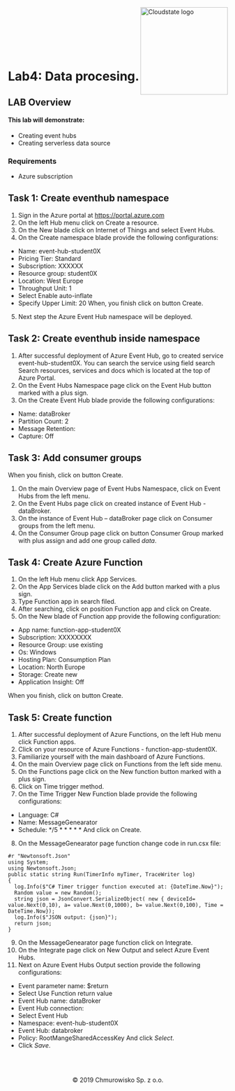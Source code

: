 <img src="../../img/logo.jpg" alt="Cloudstate logo" width="200" align="right">
<br><br>
<br><br>
<br><br>

# Lab4: Data procesing.

## LAB Overview

#### This lab will demonstrate:
* Creating event hubs
* Creating serverless data source


### Requirements
* Azure subscription

## Task 1: Create eventhub namespace

1.	Sign in the Azure portal at
https://portal.azure.com
2.	On the left Hub menu click on Create a resource.
3.	On the New blade click on Internet of Things and select Event Hubs.
4.	On the Create namespace blade provide the following configurations:
* Name: event-hub-student0X
* Pricing Tier: Standard
* Subscription: XXXXXX
* Resource group: student0X
* Location: West Europe
* Throughput Unit: 1
* Select Enable auto-inflate
* Specify Upper Limit: 20
When, you finish click on button Create.
5.	Next step the Azure Event Hub namespace will be deployed.

## Task 2: Create eventhub inside namespace

1. After successful deployment of Azure Event Hub, go to created service event-hub-student0X. 
You can search the service using field search Search resources, services and docs which is located at the top of Azure Portal.
2.	On the Event Hubs Namespace page click on the Event Hub button marked with a plus sign. 
3.	On the Create Event Hub blade provide the following configurations:
* Name: dataBroker
* Partition Count: 2
* Message Retention: 
* Capture: Off

## Task 3: Add consumer groups
When you finish, click on button Create.
1. On the main Overview page of Event Hubs Namespace, click on Event Hubs from the left menu.
2. On the Event Hubs page click on created instance of Event Hub - dataBroker.
3. On the instance of Event Hub – dataBroker page click on Consumer groups from the left menu.
4. On the Consumer Group page click on button Consumer Group marked with plus assign and add one group called *data*.

## Task 4: Create Azure Function

1.	On the left Hub menu click App Services.
2.	On the App Services blade click on the Add button marked with a plus sign.
3.	Type Function app in search filed.
4.	After searching, click on position Function app and click on Create.
5.	On the New blade of Function app provide the following configuration:

* App name: function-app-student0X
* Subscription: XXXXXXXX
* Resource Group: use existing
* Os: Windows
* Hosting Plan: Consumption Plan
* Location: North Europe
* Storage: Create new
* Application Insight: Off

When you finish, click on button Create.

## Task 5: Create function

1.	After successful deployment of Azure Functions, on the left Hub menu click Function apps.
2.	Click on your resource of Azure Functions -  function-app-student0X.
3.	Familiarize yourself with the main dashboard of Azure Functions.
4.	On the main Overview page click on Functions from the left side menu.
5.	On the Functions page click on the New function button marked with a plus sign.
6.	Click on Time trigger method.
7.	On the Time Trigger New Function blade provide the following configurations:
* Language: C#
* Name: MessageGenearator
* Schedule: */5 * * * * *
And click on Create.
8. On the MessageGenearator page function change code in run.csx file:
```
#r "Newtonsoft.Json"
using System;
using Newtonsoft.Json;
public static string Run(TimerInfo myTimer, TraceWriter log)
{
  log.Info($"C# Timer trigger function executed at: {DateTime.Now}");
  Random value = new Random();
  string json = JsonConvert.SerializeObject( new { deviceId= value.Next(0,10), a= value.Next(0,1000), b= value.Next(0,100), Time = DateTime.Now});
  log.Info($"JSON output: {json}");
  return json;
}
```
9.	On the MessageGenearator page function click on Integrate.
10.	On the Integrate page click on New Output and select Azure Event Hubs.
11.	Next on Azure Event Hubs Output section provide the following configurations:
* Event parameter name: $return
* Select Use Function return value
* Event Hub name: dataBroker
* Event Hub connection: 
* Select Event Hub
* Namespace: event-hub-student0X
* Event Hub: databroker
* Policy: RootMangeSharedAccessKey And click  *Select*.
* Click  *Save*.







<br><br>

<center><p>&copy; 2019 Chmurowisko Sp. z o.o.<p></center>
